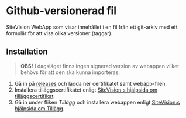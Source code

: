 # Github-versionerad fil

SiteVision WebApp som visar innehållet i en fil från ett git-arkiv med ett formulär för att visa olika versioner (taggar).

## Installation

> **OBS!** I dagsläget finns ingen signerad version av webappen vilket behövs för att den ska kunna importeras.

1. Gå in på [releases][releases] och ladda ner certifikatet samt webapp-filen.
2. Installera tilläggscertifikatet enligt [SiteVision:s hjälpsida om tilläggscertifikat][sitevision-help-addon-certificate].
3. Gå in under fliken *Tillägg* och installera webappen enligt [SiteVision:s hjälpsida om Tillägg][sitevision-help-addons].

[releases]: releases
[sitevision-help-addon-certificate]: https://help.sitevision.se/SiteVision_4_0/12706341.html
[sitevision-help-addons]: https://help.sitevision.se/SiteVision_4_0/12705868.html
